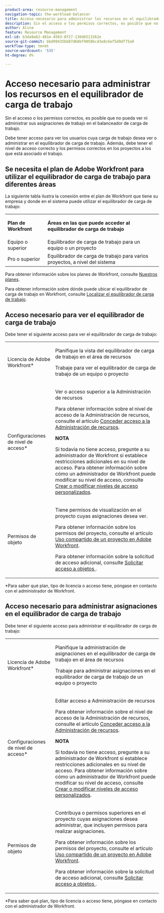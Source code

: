 ```yaml
---
product-area: resource-management
navigation-topic: the-workload-balancer
title: Acceso necesario para administrar los recursos en el equilibrador de carga de trabajo
description: Sin el acceso o los permisos correctos, es posible que no pueda ver ni administrar sus asignaciones de trabajo en el balanceador de carga de trabajo.
author: Alina
feature: Resource Management
exl-id: b3da9a62-481e-4503-8f27-136d6513262e
source-git-commit: bbd99435bb07d68bf9058bcd3e8c6ef5d9df75a9
workflow-type: tm+mt
source-wordcount: '535'
ht-degree: 0%

---
```


# Acceso necesario para administrar los recursos en el equilibrador de carga de trabajo

Sin el acceso o los permisos correctos, es posible que no pueda ver ni administrar sus asignaciones de trabajo en el balanceador de carga de trabajo.

Debe tener acceso para ver los usuarios cuya carga de trabajo desea ver o administrar en el equilibrador de carga de trabajo. Además, debe tener el nivel de acceso correcto y los permisos correctos en los proyectos a los que está asociado el trabajo.

## Se necesita el plan de Adobe Workfront para utilizar el equilibrador de carga de trabajo para diferentes áreas

La siguiente tabla ilustra la conexión entre el plan de Workfront que tiene su empresa y donde en el sistema puede utilizar el equilibrador de carga de trabajo:

<table style="table-layout:auto"> 
 <col> 
 <col> 
 <tbody> 
  <tr> 
   <td role="rowheader"><p><b>Plan de Workfront</b></p></td> 
   <td> <p><b>Áreas en las que puede acceder al equilibrador de carga de trabajo</b></p> </td> 
  </tr> 
  <tr> 
   <td role="rowheader">Equipo o superior </td> 
   <td>Equilibrador de carga de trabajo para un equipo o un proyecto</td> 
  </tr> 
  <tr> 
   <td role="rowheader">Pro o superior</td> 
   <td>Equilibrador de carga de trabajo para varios proyectos, a nivel del sistema</td> 
  </tr> 
 </tbody> 
</table>

Para obtener información sobre los planes de Workfront, consulte [Nuestros planes](https://www.workfront.com/plans).

Para obtener información sobre dónde puede ubicar el equilibrador de carga de trabajo en Workfront, consulte [Localizar el equilibrador de carga de trabajo](../../resource-mgmt/workload-balancer/locate-workload-balancer.md).

## Acceso necesario para ver el equilibrador de carga de trabajo

Debe tener el siguiente acceso para ver el equilibrador de carga de trabajo:

<table style="table-layout:auto"> 
 <col> 
 <col> 
 <tbody> 
  <tr> 
   <td role="rowheader">Licencia de Adobe Workfront*</td> 
   <td> <p>Planifique la vista del equilibrador de carga de trabajo en el área de recursos</p>
   <p>Trabaje para ver el equilibrador de carga de trabajo de un equipo o proyecto</p> </td> 
  </tr> 
  <tr> 
   <td role="rowheader">Configuraciones de nivel de acceso*</td> 
   <td> <p>Ver o acceso superior a la Administración de recursos</p> <p>Para obtener información sobre el nivel de acceso de la Administración de recursos, consulte el artículo <a href="../../administration-and-setup/add-users/configure-and-grant-access/grant-access-resource-management.md" class="MCXref xref">Conceder acceso a la Administración de recursos</a>.</p> <p><b>NOTA</b>

Si todavía no tiene acceso, pregunte a su administrador de Workfront si establece restricciones adicionales en su nivel de acceso. Para obtener información sobre cómo un administrador de Workfront puede modificar su nivel de acceso, consulte <a href="../../administration-and-setup/add-users/configure-and-grant-access/create-modify-access-levels.md" class="MCXref xref">Crear o modificar niveles de acceso personalizados</a>.</p> </td>
</tr> 
  <tr> 
   <td role="rowheader">Permisos de objeto</td> 
   <td> <p>Tiene permisos de visualización en el proyecto cuyas asignaciones desea ver. </p> <p>Para obtener información sobre los permisos del proyecto, consulte el artículo <a href="../../workfront-basics/grant-and-request-access-to-objects/share-a-project.md" class="MCXref xref">Uso compartido de un proyecto en Adobe Workfront</a>.</p> <p>Para obtener información sobre la solicitud de acceso adicional, consulte <a href="../../workfront-basics/grant-and-request-access-to-objects/request-access.md" class="MCXref xref">Solicitar acceso a objetos </a>.</p> </td> 
  </tr> 
 </tbody> 
</table>

&#42;Para saber qué plan, tipo de licencia o acceso tiene, póngase en contacto con el administrador de Workfront.

## Acceso necesario para administrar asignaciones en el equilibrador de carga de trabajo

Debe tener el siguiente acceso para administrar el equilibrador de carga de trabajo:

<table style="table-layout:auto"> 
 <col> 
 <col> 
 <tbody> 
  <tr> 
   <td role="rowheader">Licencia de Adobe Workfront*</td> 
   <td> <p>Planifique la administración de asignaciones en el equilibrador de carga de trabajo en el área de recursos</p>
   <p>Trabaje para administrar asignaciones en el equilibrador de carga de trabajo de un equipo o proyecto</p>
   </td> 
  </tr> 
  <tr> 
   <td role="rowheader">Configuraciones de nivel de acceso*</td> 
   <td> <p>Editar acceso a Administración de recursos</p> 
     <p>Para obtener información sobre el nivel de acceso de la Administración de recursos, consulte el artículo <a href="../../administration-and-setup/add-users/configure-and-grant-access/grant-access-resource-management.md" class="MCXref xref">Conceder acceso a la Administración de recursos</a>.</p>
     <p><b>NOTA</b>

Si todavía no tiene acceso, pregunte a su administrador de Workfront si establece restricciones adicionales en su nivel de acceso. Para obtener información sobre cómo un administrador de Workfront puede modificar su nivel de acceso, consulte <a href="../../administration-and-setup/add-users/configure-and-grant-access/create-modify-access-levels.md" class="MCXref xref">Crear o modificar niveles de acceso personalizados</a>.</p> </td>
</tr> 
  <tr> 
   <td role="rowheader">Permisos de objeto</td> 
   <td> <p> Contribuya o permisos superiores en el proyecto cuyas asignaciones desea administrar, que incluyen permisos para realizar asignaciones. </p> <p>Para obtener información sobre los permisos del proyecto, consulte el artículo <a href="../../workfront-basics/grant-and-request-access-to-objects/share-a-project.md" class="MCXref xref">Uso compartido de un proyecto en Adobe Workfront</a>.</p> <p>Para obtener información sobre la solicitud de acceso adicional, consulte <a href="../../workfront-basics/grant-and-request-access-to-objects/request-access.md" class="MCXref xref">Solicitar acceso a objetos </a>.</p> </td> 
  </tr> 
 </tbody> 
</table>

&#42;Para saber qué plan, tipo de licencia o acceso tiene, póngase en contacto con el administrador de Workfront.

<!--these notes were inside the table: for the Edit access to Res Management
<p data-mc-conditions="QuicksilverOrClassic.Draft mode">View or higher access to Financial Data, if you want to view information by cost (NOTE: this is not possible yet!)</p>    
     <p data-mc-conditions="QuicksilverOrClassic.Draft mode">For information about the Financial Data access level, see the article<a href="../../administration-and-setup/add-users/configure-and-grant-access/grant-access-financial.md" class="MCXref xref">Grant access to financial data</a>. (NOTE: this is not possible yet!)</p>
    -->